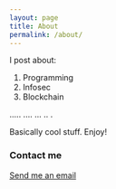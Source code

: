 ```yaml
---
layout: page
title: About
permalink: /about/
---
```


I post about:

1. Programming
2. Infosec
3. Blockchain

.....
....
...
..
.

Basically cool stuff. 
Enjoy!

### Contact me

[Send me an email](mailto:hmwawuda25@protonmail.com)
